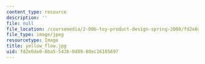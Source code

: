 ```yaml
---
content_type: resource
description: ''
file: null
file_location: /coursemedia/2-00b-toy-product-design-spring-2008/fd2e6de06ba5543b0d8980ec16105697_yellow_flow.jpg
file_type: image/jpeg
resourcetype: Image
title: yellow_flow.jpg
uid: fd2e6de0-6ba5-543b-0d89-80ec16105697
---
```


